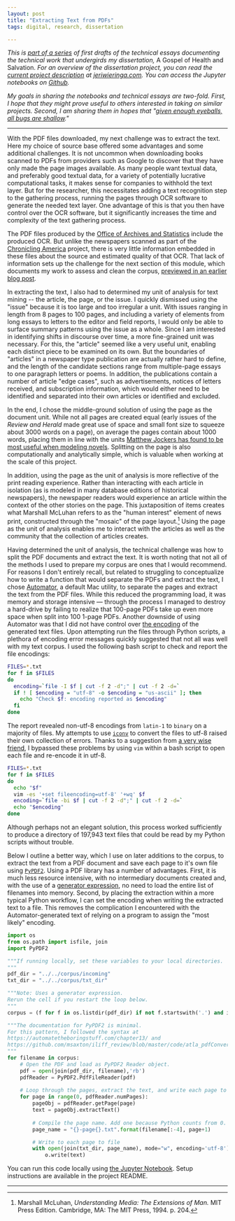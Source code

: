 ```yaml
---
layout: post
title: "Extracting Text from PDFs"
tags: digital, research, dissertation

---
```


*This is [part of a series](http://jeriwieringa.com/portfolio/dissertation/) of first drafts of the technical essays documenting the technical work that undergirds my dissertation,* A Gospel of Health and Salvation. *For an overview of the dissertation project, you can read the [current project description](http://jeriwieringa.com/2017/04/21/updated-dissertation-description) at [jeriwieringa.com](http://jeriwieringa.com). You can access the Jupyter notebooks on [Github](https://github.com/jerielizabeth/Gospel-of-Health-Notebooks).* 

*My goals in sharing the notebooks and technical essays are two-fold. First, I hope that they might prove useful to others interested in taking on similar projects. Second, I am sharing them in hopes that "[given enough eyeballs, all bugs are shallow](https://en.wikipedia.org/wiki/Linus%27s_Law )."*

---

With the PDF files downloaded, my next challenge was to extract the text. Here my choice of source base offered some advantages and some additional challenges. It is not uncommon when downloading books scanned to PDFs from providers such as Google to discover that they have only made the page images available. As many people want textual data, and preferably good textual data, for a variety of potentially lucrative computational tasks, it makes sense for companies to withhold the text layer. But for the researcher, this necessitates adding a text recognition step to the gathering process, running the pages through OCR software to generate the needed text layer. One advantage of this is that you then have control over the OCR software, but it significantly increases the time and complexity of the text gathering process.

The PDF files produced by the [Office of Archives and Statistics](http://documents.adventistarchives.org/default.aspx) include the produced OCR. But unlike the newspapers scanned as part of the [Chronicling America](http://chroniclingamerica.loc.gov/) project, there is very little information embedded in these files about the source and estimated quality of that OCR. That lack of information sets up the challenge for the next section of this module, which documents my work to assess and clean the corpus, [previewed in an earlier blog post](http://jeriwieringa.com/2017/01/09/early_error_summary/).

In extracting the text, I also had to determined my unit of analysis for text mining -- the article, the page, or the issue. I quickly dismissed using the "issue" because it is too large and too irregular a unit. With issues ranging in length from 8 pages to 100 pages, and including a variety of elements from long essays to letters to the editor and field reports, I would only be able to surface summary patterns using the issue as a whole. Since I am interested in identifying shifts in discourse over time, a more fine-grained unit was necessary. For this, the "article" seemed like a very useful unit, enabling each distinct piece to be examined on its own. But the boundaries of "articles" in a newspaper type publication are actually rather hard to define, and the length of the candidate sections range from multiple-page essays to one paragraph letters or poems. In addition, the publications contain a number of article "edge cases", such as advertisements, notices of letters received, and subscription information, which would either need to be identified and separated into their own articles or identified and excluded.

In the end, I chose the middle-ground solution of using the page as the document unit. While not all pages are created equal (early issues of the *Review and Herald* made great use of space and small font size to squeeze about 3000 words on a page), on average the pages contain about 1000 words, placing them in line with the units [Matthew Jockers has found to be most useful when modeling novels](http://www.matthewjockers.net/2013/04/12/secret-recipe-for-topic-modeling-themes/). Splitting on the page is also computationally and analytically simple, which is valuable when working at the scale of this project. 

In addition, using the page as the unit of analysis is more reflective of the print reading experience. Rather than interacting with each article in isolation (as is modeled in many database editions of historical newspapers), the newspaper readers would experience an article within the context of the other stories on the page. This juxtaposition of items creates what Marshall McLuhan refers to as the "human interest" element of news print, constructed through the "mosaic" of the page layout.[^1] Using the page as the unit of analysis enables me to interact with the articles as well as the community that the collection of articles creates.

Having determined the unit of analysis, the technical challenge was how to split the PDF documents and extract the text. It is worth noting that not all of the methods I used to prepare my corpus are ones that I would recommend. For reasons I don't entirely recall, but related to struggling to conceptualize how to write a function that would separate the PDFs and extract the text, I chose [Automator](https://help.apple.com/automator/mac/10.12/index.html?localePath=en.lproj#/aut6e8156d85), a default Mac utility, to separate the pages and extract the text from the PDF files. While this reduced the programming load, it was memory and storage intensive — through the process I managed to destroy a hard-drive by failing to realize that 100-page PDFs take up even more space when split into 100 1-page PDFs. Another downside of using Automator was that I did not have control over [the encoding](https://www.joelonsoftware.com/2003/10/08/the-absolute-minimum-every-software-developer-absolutely-positively-must-know-about-unicode-and-character-sets-no-excuses/) of the generated text files. Upon attempting run the files through Python scripts, a plethora of encoding error messages quickly suggested that not all was well with my text corpus. I used the following bash script to check and report the file encodings:

```bash
FILES=*.txt
for f in $FILES
do
  encoding=`file -I $f | cut -f 2 -d";" | cut -f 2 -d=`
  if ! [ $encoding = "utf-8" -o $encoding = "us-ascii" ]; then
    echo "Check $f: encoding reported as $encoding"
  fi 
done
```
The report revealed non-utf-8 encodings from `latin-1` to `binary` on a majority of files. My attempts to use [`iconv`](https://en.wikipedia.org/wiki/Iconv) to convert the files to utf-8 raised their own collection of errors. Thanks to a suggestion from [a very wise friend](http://kimberlylapierre.weebly.com/), I bypassed these problems by using `vim` within a bash script to open each file and re-encode it in utf-8. 

```bash
FILES=*.txt
for f in $FILES
do
  echo "$f"
  vim -es '+set fileencoding=utf-8' '+wq' $f
  encoding=`file -bi $f | cut -f 2 -d";" | cut -f 2 -d=`
  echo "$encoding"
done
```
Although perhaps not an elegant solution, this process worked sufficiently to produce a directory of 197,943 text files that could be read by my Python scripts without trouble.

Below I outline a better way, which I use on later additions to the corpus, to extract the text from a PDF document and save each page to it's own file using [`PyPDF2`](https://pythonhosted.org/PyPDF2/). Using a PDF library has a number of advantages. First, it is much less resource intensive, with no intermediary documents created and, with the use of a [generator expression](https://docs.python.org/3/glossary.html#term-generator), no need to load the entire list of filenames into memory. Second, by placing the extraction within a more typical Python workflow, I can set the encoding when writing the extracted text to a file. This removes the complication I encountered with the Automator-generated text of relying on a program to assign the "most likely" encoding.


```python
import os
from os.path import isfile, join
import PyPDF2
```


```python
"""If running locally, set these variables to your local directories.
"""
pdf_dir = "../../corpus/incoming"
txt_dir = "../../corpus/txt_dir"
```


```python
"""Note: Uses a generator expression.
Rerun the cell if you restart the loop below.
"""
corpus = (f for f in os.listdir(pdf_dir) if not f.startswith('.') and isfile(join(pdf_dir, f)))
```


```python
"""The documentation for PyPDF2 is minimal. 
For this pattern, I followed the syntax at 
https://automatetheboringstuff.com/chapter13/ and
https://github.com/msaxton/iliff_review/blob/master/code/atla_pdfConvert.py
"""
for filename in corpus:
    # Open the PDF and load as PyPDF2 Reader object.
    pdf = open(join(pdf_dir, filename),'rb')
    pdfReader = PyPDF2.PdfFileReader(pdf)
    
    # Loop through the pages, extract the text, and write each page to individual file.
    for page in range(0, pdfReader.numPages):
        pageObj = pdfReader.getPage(page)
        text = pageObj.extractText()
        
        # Compile the page name. Add one because Python counts from 0.
        page_name = "{}-page{}.txt".format(filename[:-4], page+1)

        # Write to each page to file
        with open(join(txt_dir, page_name), mode="w", encoding='utf-8') as o:
            o.write(text)
```

You can run this code locally using [the Jupyter Notebook](https://github.com/jerielizabeth/Gospel-of-Health-Notebooks/blob/d6522da8a9ce7e31cb4f08bade7f6762b13463df/module-2/corpus-creation/Extracting%20Text%20from%20PDFs.ipynb). Setup instructions are available in the project README.

---

[^1]: Marshall McLuhan, *Understanding Media: The Extensions of Man.* MIT Press Edition. Cambridge, MA: The MIT Press, 1994. p. 204.

